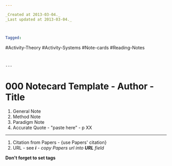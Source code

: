 ```yaml
---

_Created at 2013-03-04._
_Last updated at 2013-03-04._



Tagged: 
```
#Activity-Theory #Activity-Systems #Note-cards #Reading-Notes
```


---
```


# 000 Notecard Template - Author - Title


1.  General Note
2.  Method Note
3.  Paradigm Note
4.  Accurate Quote - "paste here" - p XX
    

* * *

1.  Citation from Papers - {use Papers' citation}
2.  URL - see _**i** - copy Papers url into **URL** field_

**Don't forget to set tags**

